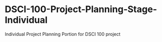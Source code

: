 # DSCI-100-Project-Planning-Stage-Individual
Individual Project Planning Portion for DSCI 100 project
